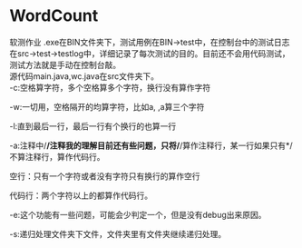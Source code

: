 # WordCount
软测作业
.exe在BIN文件夹下，测试用例在BIN->test中，在控制台中的测试日志在src->test->testlog中，详细记录了每次测试的目的。目前还不会用代码测试，测试方法就是手动在控制台敲。</br>
源代码main.java,wc.java在src文件夹下。</br>
-c:空格算字符，多个空格算多个字符，换行没有算作字符</br>

-w:一切用，空格隔开的均算字符，比如a,  ,a算三个字符</br>

-l:直到最后一行，最后一行有个换行的也算一行</br>

-a:注释中/**/注释我的理解目前还有些问题，只将/**/算作注释行，某一行如果只有*/不算注释行，算作代码行。</br>

   空行：只有一个字符或者没有字符只有换行的算作空行</br>

   代码行：两个字符以上的都算作代码行。</br>

-e:这个功能有一些问题，可能会少判定一个，但是没有debug出来原因。</br>

-s:递归处理文件夹下文件，文件夹里有文件夹继续递归处理。</br>
